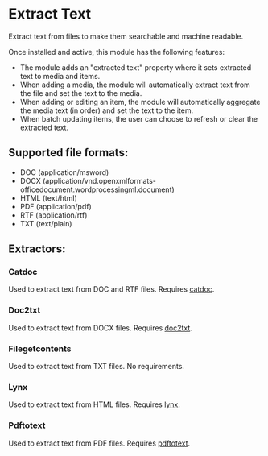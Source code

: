 # Extract Text

Extract text from files to make them searchable and machine readable.

Once installed and active, this module has the following features:

- The module adds an "extracted text" property where it sets extracted text to
  media and items.
- When adding a media, the module will automatically extract text from the file
  and set the text to the media.
- When adding or editing an item, the module will automatically aggregate the
  media text (in order) and set the text to the item.
- When batch updating items, the user can choose to refresh or clear the
  extracted text.

## Supported file formats:

- DOC (application/msword)
- DOCX (application/vnd.openxmlformats-officedocument.wordprocessingml.document)
- HTML (text/html)
- PDF (application/pdf)
- RTF (application/rtf)
- TXT (text/plain)

## Extractors:

### Catdoc

Used to extract text from DOC and RTF files. Requires [catdoc](https://linux.die.net/man/1/catdoc).

### Doc2txt

Used to extract text from DOCX files. Requires [doc2txt](http://docx2txt.sourceforge.net/).

### Filegetcontents

Used to extract text from TXT files. No requirements.

### Lynx

Used to extract text from HTML files. Requires [lynx](https://linux.die.net/man/1/lynx).

### Pdftotext

Used to extract text from PDF files. Requires [pdftotext](https://linux.die.net/man/1/pdftotext).
